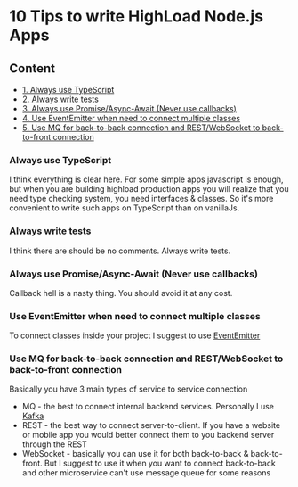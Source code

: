 # 10 Tips to write HighLoad Node.js Apps

## Content
* [1. Always use TypeScript](#always-use-typescript)
* [2. Always write tests](#always-write-tests)
* [3. Always use Promise/Async-Await (Never use callbacks)](#always-use-promise/async-await-(never-use-callbacks))
* [4. Use EventEmitter when need to connect multiple classes](#use-eventemitter-when-need-to-connect-multiple-classes)
* [5. Use MQ for back-to-back connection and REST/WebSocket to back-to-front connection](#use-mq-for-back-to-back-connection-and-rest/websocket-to-back-to-front-connection)


### Always use TypeScript

I think everything is clear here. For some simple apps javascript is enough, but when you are building highload production apps you will realize that you
need type checking system, you need interfaces & classes. So it's more convenient to write such apps on TypeScript than on vanillaJs.


### Always write tests

I think there are should be no comments. Always write tests.


### Always use Promise/Async-Await (Never use callbacks)

Callback hell is a nasty thing. You should avoid it at any cost.


### Use EventEmitter when need to connect multiple classes

To connect classes inside your project I suggest to use [EventEmitter](https://nodejs.org/api/events.html)


### Use MQ for back-to-back connection and REST/WebSocket to back-to-front connection

Basically you have 3 main types of service to service connection
* MQ - the best to connect internal backend services. Personally I use [Kafka](https://kafka.apache.org/)
* REST - the best way to connect server-to-client. If you have a website or mobile app you would better connect them to you backend server through the REST
* WebSocket - basically you can use it for both back-to-back & back-to-front. But I suggest to use it when you want to connect back-to-back and other
microservice can't use message queue for some reasons